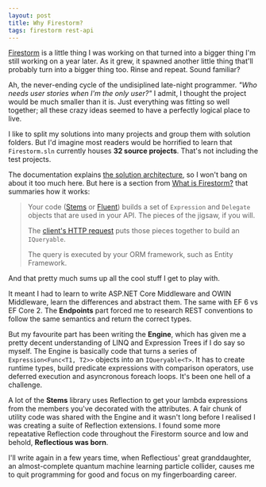 ```yaml
---
layout: post
title: Why Firestorm?
tags: firestorm rest-api
---
```


[Firestorm](https://github.com/connellsharp/Firestorm) is a little thing I was working on that turned into a bigger thing I'm still working on a year later. As it grew, it spawned another little thing that'll probably turn into a bigger thing too. Rinse and repeat. Sound familiar?

Ah, the never-ending cycle of the undisiplined late-night programmer. *"Who needs user stories when I'm the only user?"* I admit, I thought the project would be much smaller than it is. Just everything was fitting so well together; all these crazy ideas seemed to have a perfectly logical place to live.

I like to split my solutions into many projects and group them with solution folders. But I'd imagine most readers would be horrified to learn that `Firestorm.sln` currently houses **32 source projects**. That's not including the test projects.

The documentation explains [the solution architecture](http://firestorm.readthedocs.io/en/latest/contrib/solution-architecture/), so I won't bang on about it too much here. But here is a section from [What is Firestorm?](http://firestorm.readthedocs.io/en/latest/intro/what-is-firestorm/) that summaries how it works:

> Your code ([Stems](http://firestorm.readthedocs.io/en/latest/stems/stems-intro.md) or [Fluent](http://firestorm.readthedocs.io/en/latest/fluent/fluent-intro.md)) builds a set of `Expression` and `Delegate` objects that are used in your API. The pieces of the jigsaw, if you will.
> 
> The [client's HTTP request](http://firestorm.readthedocs.io/en/latest/endpoints/basic-requests.md) puts those pieces together to build an `IQueryable`.
> 
> The query is executed by your ORM framework, such as Entity Framework.

And that pretty much sums up all the cool stuff I get to play with.

It meant I had to learn to write ASP.NET Core Middleware and OWIN Middleware, learn the differences and abstract them. The same with EF 6 vs EF Core 2. The **Endpoints** part forced me to research REST conventions to follow the same semantics and return the correct types.

But my favourite part has been writing the **Engine**, which has given me a pretty decent understanding of LINQ and Expression Trees if I do say so myself. The Engine is basically code that turns a series of `Expression<Func<T1, T2>>` objects into an `IQueryable<T>`. It has to create runtime types, build predicate expressions with comparison operators, use deferred execution and asyncronous foreach loops. It's been one hell of a challenge.

A lot of the **Stems** library uses Reflection to get your lambda expressions from the members you've decorated with the attributes. A fair chunk of utility code was shared with the Engine and it wasn't long before I realised I was creating a suite of Reflection extensions. I found some more repeatative Reflection code throughout the Firestorm source and low and behold, **Reflectious was born**.

I'll write again in a few years time, when Reflectious' great granddaughter, an almost-complete quantum machine learning particle collider, causes me to quit programming for good and focus on my fingerboarding career.
